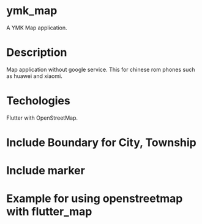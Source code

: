 # ymk_map

A YMK Map application.

# Description

Map application without google service.
This for chinese rom phones such as huawei and xiaomi.

# Techologies

Flutter with OpenStreetMap.

# Include Boundary for City, Township
# Include marker
# Example for using openstreetmap with flutter_map
